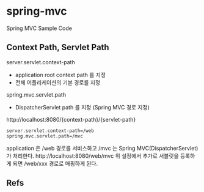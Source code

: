 # spring-mvc
Spring MVC Sample Code



## Context Path, Servlet Path
server.servlet.context-path
- application root context path 를 지정
- 전체 어플리케이션의 기본 경로를 지정

spring.mvc.servlet.path
- DispatcherServlet path 를 지정 (Spring MVC 경로 지정)

http://localhost:8080/{context-path}/{servlet-path}

```
server.servlet.context-path=/web
spring.mvc.servlet.path=/mvc
```
application 은 /web 경로를 서비스하고 /mvc 는 Spring MVC(DispatcherServlet) 가 처리한다.
http://localhost:8080/web/mvc
위 설정에서 추가로 서블릿을 등록하게 되면 /web/xxx 경로로 매핑하게 된다.
## Refs


